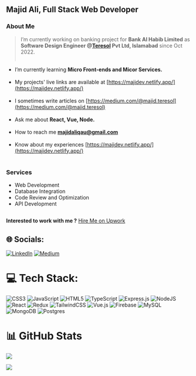 ## Majid Ali, Full Stack Web Developer


### About Me
> I’m currently working on banking project for **Bank Al Habib Limited** as **Software Design Engineer @[Teresol](https://www.linkedin.com/company/teresolpvtltd/mycompany/) Pvt Ltd, Islamabad** since Oct 2022.<br><br>
- I’m currently learning **Micro Front-ends and Micor Services.**<br><br>
- My projects' live links are available at [https://majidev.netlify.app/](https://majidev.netlify.app/)<br><br>
- I sometimes write articles on [https://medium.com/@majid.teresol](https://medium.com/@majid.teresol)<br><br>
- Ask me about **React, Vue, Node.**<br><br>
- How to reach me **majidaliqau@gmail.com**<br><br>
- Know about my experiences [https://majidev.netlify.app/](https://majidev.netlify.app/)<br><br>

### Services
- Web Development
- Database Integration
- Code Review and Optimization
- API Development

##
**Interested to work with me ?**
[Hire Me on Upwork](https://www.upwork.com/freelancers/~018c214d3139f0f30e)

## 🌐 Socials:
 [![LinkedIn](https://img.shields.io/badge/LinkedIn-%230077B5.svg?logo=linkedin&logoColor=white)](https://linkedin.com/in/https://linkedin.com/in/https://www.linkedin.com/in/majid-ali-074b97245/)     [![Medium](https://img.shields.io/badge/Medium-12100E?logo=medium&logoColor=white)](https://medium.com/@@majid.teresol)

# 💻 Tech Stack:
![CSS3](https://img.shields.io/badge/css3-%231572B6.svg?style=for-the-badge&logo=css3&logoColor=white) ![JavaScript](https://img.shields.io/badge/javascript-%23323330.svg?style=for-the-badge&logo=javascript&logoColor=%23F7DF1E) ![HTML5](https://img.shields.io/badge/html5-%23E34F26.svg?style=for-the-badge&logo=html5&logoColor=white) ![TypeScript](https://img.shields.io/badge/typescript-%23007ACC.svg?style=for-the-badge&logo=typescript&logoColor=white) ![Express.js](https://img.shields.io/badge/express.js-%23404d59.svg?style=for-the-badge&logo=express&logoColor=%2361DAFB) ![NodeJS](https://img.shields.io/badge/node.js-6DA55F?style=for-the-badge&logo=node.js&logoColor=white) ![React](https://img.shields.io/badge/react-%2320232a.svg?style=for-the-badge&logo=react&logoColor=%2361DAFB) ![Redux](https://img.shields.io/badge/redux-%23593d88.svg?style=for-the-badge&logo=redux&logoColor=white) ![TailwindCSS](https://img.shields.io/badge/tailwindcss-%2338B2AC.svg?style=for-the-badge&logo=tailwind-css&logoColor=white) ![Vue.js](https://img.shields.io/badge/vue.js-%2335495e.svg?style=for-the-badge&logo=vuedotjs&logoColor=%234FC08D) ![Firebase](https://img.shields.io/badge/firebase-a08021?style=for-the-badge&logo=firebase&logoColor=ffcd34) ![MySQL](https://img.shields.io/badge/mysql-4479A1.svg?style=for-the-badge&logo=mysql&logoColor=white) ![MongoDB](https://img.shields.io/badge/MongoDB-%234ea94b.svg?style=for-the-badge&logo=mongodb&logoColor=white) ![Postgres](https://img.shields.io/badge/postgres-%23316192.svg?style=for-the-badge&logo=postgresql&logoColor=white)
# 📊 GitHub Stats
![](https://github-readme-stats.vercel.app/api?username=Majid-Ali-Watto&theme=dark&hide_border=false&include_all_commits=true&count_private=true)<br/>

![](https://github-readme-stats.vercel.app/api/top-langs/?username=Majid-Ali-Watto&theme=dark&hide_border=false&include_all_commits=true&count_private=true&layout=compact)
